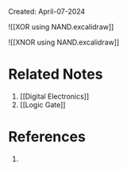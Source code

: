 Created: April-07-2024

![[XOR using NAND.excalidraw]]

![[XNOR using NAND.excalidraw]]
# Related Notes

1. [[Digital Electronics]]
2. [[Logic Gate]]
# References

1. 